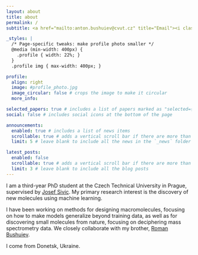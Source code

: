 ```yaml
---
layout: about
title: about
permalink: /
subtitle: <a href="mailto:anton.bushuiev@cvut.cz" title="Email"><i class="fas fa-envelope"></i> anton.bushuiev@cvut.cz</a> | <a href="https://linkedin.com/in/anton-bushuiev" title="LinkedIn"><i class="fab fa-linkedin-in"></i> LinkedIn</a> | <a href="https://bsky.app/profile/anton-bushuiev.bsky.social" title="Bluesky"><i class="fab fa-bluesky"></i> Bluesky</a> | <a href="https://x.com/AntonBushuiev" title="X"><i class="fab fa-x-twitter"></i> X</a> | <a href="https://github.com/anton-bushuiev" title="GitHub"><i class="fab fa-github"></i> GitHub</a> | <a href="https://scholar.google.com/citations?user=1KKXOA0AAAAJ" title="Google Scholar"><i class="fas fa-graduation-cap"></i> Google Scholar</a> | <a href="https://huggingface.co/anton-bushuiev" title="Hugging Face"> Hugging Face</a>

_styles: |
  /* Page-specific tweaks: make profile photo smaller */
  @media (min-width: 400px) {
    .profile { width: 22%; }
  }
  .profile img { max-width: 400px; }

profile:
  align: right
  image: #profile_photo.jpg
  image_circular: false # crops the image to make it circular
  more_info:

selected_papers: true # includes a list of papers marked as "selected={true}"
social: false # includes social icons at the bottom of the page

announcements:
  enabled: true # includes a list of news items
  scrollable: true # adds a vertical scroll bar if there are more than 3 news items
  limit: 5 # leave blank to include all the news in the `_news` folder

latest_posts:
  enabled: false
  scrollable: true # adds a vertical scroll bar if there are more than 3 new posts items
  limit: 3 # leave blank to include all the blog posts
---
```


I am a third-year PhD student at the Czech Technical University in Prague, supervised by [Josef Sivic](https://impact.ciirc.cvut.cz). My primary research interest is the discovery of new molecules using machine learning.

I have been working on methods for designing macromolecules, focusing on how to make models generalize beyond training data, as well as for discovering small molecules from nature, focusing on deciphering mass spectrometry data. We closely collaborate with my brother, [Roman Bushuiev](https://roman-bushuiev.github.io).

I come from Donetsk, Ukraine.
